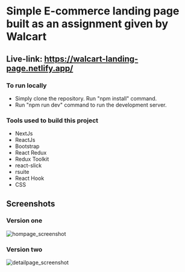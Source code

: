 # Simple E-commerce landing page built as an assignment given by Walcart

## Live-link: https://walcart-landing-page.netlify.app/

### To run locally
* Simply clone the repository. Run "npm install" command.
* Run "npm run dev" command to run the development server.

### Tools used to build this project
* NextJs
* ReactJs
* Bootstrap
* React Redux
* Redux Toolkit
* react-slick
* rsuite
* React Hook
* CSS


## Screenshots

### Version one
![hompage_screenshot](https://i.ibb.co/qNzR33c/version-1.png)
### Version two
![detailpage_screenshot](https://i.ibb.co/ck8Z8XF/version-2.png)

